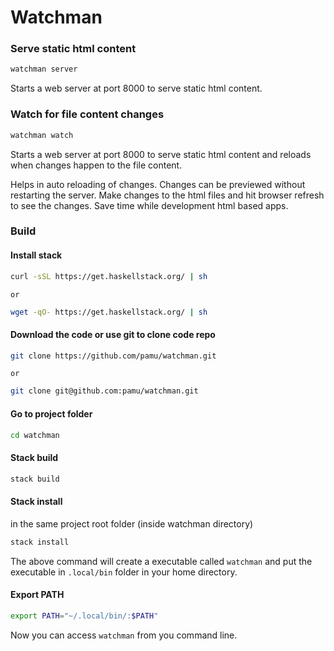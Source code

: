 # Watchman

### Serve static html content

```bash
watchman server
```

Starts a web server at port 8000 to serve static html content.

### Watch for file content changes

```bash
watchman watch
```

Starts a web server at port 8000 to serve static html content and reloads when
changes happen to the file content.


Helps in auto reloading of changes. Changes can be previewed without restarting
the server. Make changes to the html files and hit browser refresh to see the changes.
Save time while development html based apps.


### Build

#### Install stack 

```bash
curl -sSL https://get.haskellstack.org/ | sh
```

    or

```bash
wget -qO- https://get.haskellstack.org/ | sh
```

#### Download the code or use git to clone code repo

```bash
git clone https://github.com/pamu/watchman.git
```

    or 

```bash
git clone git@github.com:pamu/watchman.git
```

#### Go to project folder

```bash
cd watchman
```

#### Stack build


```bash
stack build
```

#### Stack install

in the same project root folder (inside watchman directory)

```bash
stack install
```

The above command will create a executable called `watchman` and put the executable in
`.local/bin` folder in your home directory.

#### Export PATH

```bash
export PATH="~/.local/bin/:$PATH"
```

Now you can access `watchman` from you command line.